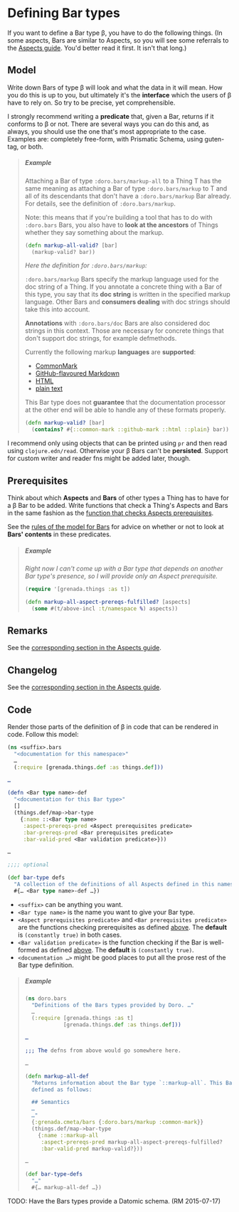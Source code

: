 # Defining Bar types

If you want to define a Bar type β, you have to do the following things. (In
some aspects, Bars are similar to Aspects, so you will see some referrals to the
[Aspects guide](AspectsImp.md). You'd better read it first. It isn't that long.)

## Model

Write down Bars of type β will look and what the data in it will mean. How you
do this is up to you, but ultimately it's the **interface** which the users of β
  have to rely on. So try to be precise, yet comprehensible.

I strongly recommend writing a **predicate** that, given a Bar, returns if it
conforms to β or not. There are several ways you can do this and, as always, you
should use the one that's most appropriate to the case. Examples are: completely
free-form, with Prismatic Schema, using guten-tag, or both.

> ##### Example
>
> Attaching a Bar of type `:doro.bars/markup-all` to a Thing T has the same
> meaning as attaching a Bar of type `:doro.bars/markup` to T and all of its
> descendants that  don't have a `:doro.bars/markup` Bar already. For details,
> see the definition of `:doro.bars/markup`.
>
> Note: this means that if you're building a tool that has to do with
> `:doro.bars` Bars, you also have to **look at the ancestors** of Things
> whether they say something about the markup.
>
> ```clojure
> (defn markup-all-valid? [bar]
>   (markup-valid? bar))
> ```
>
> *Here the definition for `:doro.bars/markup`:*
>
> `:doro.bars/markup` Bars specify the markup language used for the doc string
> of a Thing. If you annotate a concrete thing with a Bar of this type, you say
> that its **doc string** is written in the specified markup language. Other
> Bars and **consumers dealing** with doc strings should take this into account.
>
> **Annotations** with `:doro.bars/doc` Bars are also considered doc strings in
> this context. Those are necessary for concrete things that don't support doc
> strings, for example defmethods.
>
> Currently the following markup **languages** are **supported**:
>
>  - [CommonMark](http://commonmark.org/)
>  - [GitHub-flavoured
>    Markdown](https://help.github.com/articles/github-flavored-markdown/)
>  - [HTML](http://www.w3.org/TR/html/)
>  - [plain text](http://www.unicode.org/versions/Unicode6.1.0/ch02.pdf)
>
> This Bar type does not **guarantee** that the documentation processor at the
> other end will be able to handle any of these formats properly.
>
> ```clojure
> (defn markup-valid? [bar]
>   (contains? #{::common-mark ::github-mark ::html ::plain} bar))
> ```

I recommend only using objects that can be printed using `pr` and then read
using `clojure.edn/read`. Otherwise your β Bars can't be **persisted**. Support
for custom writer and reader fns might be added later, though.

## Prerequisites

Think about which **Aspects** and **Bars** of other types a Thing has to have
for a β Bar to be added. Write functions that check a Thing's Aspects and Bars
in the same fashion as the [function that checks Aspects
prerequisites](AspectsImp.md#prerequisites).

See the [rules of the model for Bars](NewModel.md#more-on-bars) for advice on
whether or not to look at **Bars' contents** in these predicates.

> ##### Example
>
> *Right now I can't come up with a Bar type that depends on another Bar type's
> presence, so I will provide only an Aspect prerequisite.*
>
> ```clojure
> (require '[grenada.things :as t])
>
> (defn markup-all-aspect-prereqs-fulfilled? [aspects]
>   (some #(t/above-incl :t/namespace %) aspects))
> ```


## Remarks

See the [corresponding section in the Aspects guide](AspectsImp.md#remarks).

## Changelog

See the [corresponding section in the Aspects guide](AspectsImp.md#changelog).

## Code

Render those parts of the definition of β in code that can be rendered in code.
Follow this model:

```clojure
(ns <suffix>.bars
  "<documentation for this namespace>"
  …
  (:require [grenada.things.def :as things.def]))

…

(defn <Bar type name>-def
  "<documentation for this Bar type>"
  []
  (things.def/map->bar-type
    {:name ::<Bar type name>
     :aspect-prereqs-pred <Aspect prerequisites predicate>
     :bar-prereqs-pred <Bar prerequisites predicate>
     :bar-valid-pred <Bar validation predicate>}))

…

;;;; optional

(def bar-type defs
  "A collection of the definitions of all Aspects defined in this namespace."
  #{… <Bar type name>-def …})
```

 - `<suffix>` can be anything you want.
 - `<Bar type name>` is the name you want to give your Bar type.
 - `<Aspect prerequisites predicate>` and `<Bar prerequisites predicate>` are
   the functions checking prerequisites as defined [above](#prerequisites).
   The **default** is `(constantly true)` in both cases.
 - `<Bar validation predicate>` is the function checking if the Bar is
   well-formed as defined [above](#model). The **default** is `(constantly
   true)`.
 - `<documentation …>` might be good places to put all the prose rest of the
   Bar type definition.

> ##### Example
>
> ```clojure
> (ns doro.bars
>   "Definitions of the Bars types provided by Doro. …"
>   …
>   (:require [grenada.things :as t]
>             [grenada.things.def :as things.def]))
>
> …
>
> ;;; The defns from above would go somewhere here.
>
> …
>
> (defn markup-all-def
>   "Returns information about the Bar type `::markup-all`. This Bar type is
>   defined as follows:
>
>   ## Semantics
>   …
>   …"
>   {:grenada.cmeta/bars {:doro.bars/markup :common-mark}}
>   (things.def/map->bar-type
>     {:name ::markup-all
>      :aspect-prereqs-pred markup-all-aspect-prereqs-fulfilled?
>      :bar-valid-pred markup-valid?}))
>
> …
>
> (def bar-type-defs
>   "…"
>   #{… markup-all-def …})
> ```

TODO: Have the Bars types provide a Datomic schema. (RM 2015-07-17)
